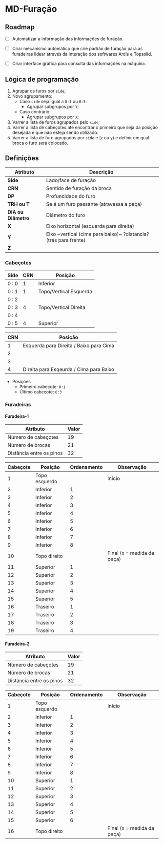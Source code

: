 # MD-Furação


## Roadmap
- [ ] Automatizar a informação das informações de furação.
- [ ] Criar mecanismo automático que crie padrão de furação para as furadeiras lidear através da interação dos softwares Ardis e Topsolid.
- [ ] Criar interface gráfica para consulta das informações na máquina.


## Lógica de programação

1. Agrupar os furos por `side`;
2. Novo agrupamento:
	- Caso `side` seja igual a `0:1` ou `0:3`:
		- Agrupar subgrupos por `Y`;
	- Caso contrário:
		- Agrupar subgrupos por `X`;
3. Varrer a lista de furos agrupados pelo `side`;
4. Varrer a lista de cabeçotes até encontrar o primeiro que seja da posição desejada e que não esteja sendo utilizado.
5. Varrer a lista de furo agrupados por `side` e (`x` ou `y`) e definir em qual broca o furo será colocado.


## Definições

| Atributo			 	| Descrição									|
|----------------------	|------------------------------------------	|
| **Side**				| Lado/face de furação		   				|
| **CRN**			 	| Sentido de furação da broca			   	|
| **DP**			   	| Profundidade do furo					 	|
| **TRH ou T**		 	| Se é um furo passante (atravessa a peça) 	|
| **DIA ou Diâmetro**   | Diâmetro do furo							|
| **X**					| Eixo horizontal (esquerda para direita)  	|
| **Y**					| Eixo ~vertical (cima para baixo)~	?distancia? (trás para frente)		|
| **Z**					|										 	|


### Cabeçotes

| Side  | CRN	| Posição		  			|
|------	|------	|--------------------------	|
| 0 : 0 | 1		| Inferior 					|
| 0 : 1 | 1	 	| Topo/Vertical Esquerda	|
| 0 : 2 | 	 	|				  			|
| 0 : 3 | 4	 	| Topo/Vertical Direita	 	|
| 0 : 4 | 	 	|						   	|
| 0 : 5 | 4	 	| Superior					|

| CRN   | Posição		  							|
|------ |------------------------------------------	|
| 1		| Esquerda para Direita / Baixo para Cima	|
| 2		| 											|
| 3		| 											|
| 4		| Direita para Esqeurda / Cima para Baixo 	|

- Posições
	- Primeiro cabeçote: `0:1`
	- Último cabeçote: `0:3`


### Furadeiras

#### Furadeira-1

| Atributo					| Valor	|
|--------------------------	|------	|
| Número de cabeçotes		| 19	|
| Número de brocas			| 21	|
| Distância entre os pinos	| 32	|

| Cabeçote  | Posição 	    | Ordenamento 	| Observação 					|
|---------- |-------------- |-------------- |------------------------------ |
| 1		 	| Topo esquerdo	| 				| Início						|
| 2			| Inferior  	| 1				|								|
| 3			| Inferior  	| 2				|								|
| 4		 	| Inferior  	| 3				|								|
| 5			| Inferior  	| 4				|								|
| 6			| Inferior  	| 5				|								|
| 7		 	| Inferior  	| 6				|								|
| 8		 	| Inferior  	| 7				|								|
| 9		 	| Inferior	    | 8				|								|
| 10		| Topo direito  | 				| Final (x = medida da peça)	|
| 11		| Superior  	| 1			 	|								|
| 12		| Superior  	| 2		 		|								|
| 13		| Superior  	| 3			 	|								|
| 14		| Superior  	| 4		 		|								|
| 15		| Superior  	| 5		 		|								|
| 16		| Traseiro  	| 1		 		|								|
| 17		| Traseiro  	| 2		 		|								|
| 18		| Traseiro	    | 3		 		|								|
| 19		| Traseiro  	| 4		 		|								|

#### Furadeira-2

| Atributo					| Valor	|
|--------------------------	|------	|
| Número de cabeçotes		| 19	|
| Número de brocas			| 21	|
| Distância entre os pinos	| 32	|

| Cabeçote  | Posição 	    | Ordenamento 	| Observação 					|
|---------- |-------------- |-------------- |------------------------------ |
| 1		 	| Topo esquerdo	| 				| Início						|
| 2			| Inferior  	| 1				|								|
| 3			| Inferior  	| 2				|								|
| 4		 	| Inferior  	| 3				|								|
| 5			| Inferior  	| 4				|								|
| 6			| Inferior  	| 5				|								|
| 7		 	| Inferior  	| 6				|								|
| 8		 	| Inferior  	| 7				|								|
| 9		 	| Inferior	    | 8				|								|
| 10		| Superior		| 1				|								|
| 11		| Superior  	| 2			 	|								|
| 12		| Superior  	| 3		 		|								|
| 13		| Superior  	| 4			 	|								|
| 14		| Superior  	| 5		 		|								|
| 15		| Superior  	| 6		 		|								|
| 16		| Topo direito  | 				| Final (x = medida da peça)	|